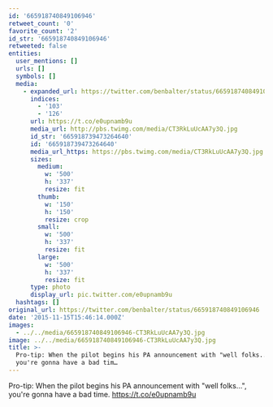 ```yaml
---
id: '665918740849106946'
retweet_count: '0'
favorite_count: '2'
id_str: '665918740849106946'
retweeted: false
entities:
  user_mentions: []
  urls: []
  symbols: []
  media:
    - expanded_url: https://twitter.com/benbalter/status/665918740849106946/photo/1
      indices:
        - '103'
        - '126'
      url: https://t.co/e0upnamb9u
      media_url: http://pbs.twimg.com/media/CT3RkLuUcAA7y3Q.jpg
      id_str: '665918739473264640'
      id: '665918739473264640'
      media_url_https: https://pbs.twimg.com/media/CT3RkLuUcAA7y3Q.jpg
      sizes:
        medium:
          w: '500'
          h: '337'
          resize: fit
        thumb:
          w: '150'
          h: '150'
          resize: crop
        small:
          w: '500'
          h: '337'
          resize: fit
        large:
          w: '500'
          h: '337'
          resize: fit
      type: photo
      display_url: pic.twitter.com/e0upnamb9u
  hashtags: []
original_url: https://twitter.com/benbalter/status/665918740849106946
date: '2015-11-15T15:46:14.000Z'
images:
  - ../../media/665918740849106946-CT3RkLuUcAA7y3Q.jpg
image: ../../media/665918740849106946-CT3RkLuUcAA7y3Q.jpg
title: >-
  Pro-tip: When the pilot begins his PA announcement with "well folks...",
  you're gonna have a bad tim…
---
```


Pro-tip: When the pilot begins his PA announcement with "well folks...", you're gonna have a bad time. https://t.co/e0upnamb9u